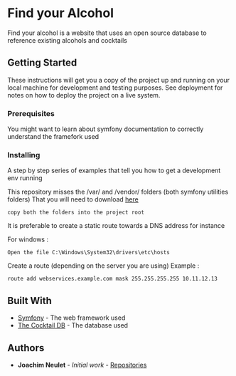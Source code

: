 # Find your Alcohol

Find your alcohol is a website that uses an open source database to reference existing alcohols and cocktails

## Getting Started

These instructions will get you a copy of the project up and running on your local machine for development and testing purposes. See deployment for notes on how to deploy the project on a live system.

### Prerequisites

You might want to learn about symfony documentation to correctly understand the framefork used

### Installing

A step by step series of examples that tell you how to get a development env running

This repository misses the /var/ and /vendor/ folders (both symfony utilities folders)
That you will need to download [here](https://symfony.com/download)

```
copy both the folders into the project root
```

It is preferable to create a static route towards a DNS address
for instance

For windows :
```
Open the file C:\Windows\System32\drivers\etc\hosts
```
Create a route (depending on the server you are using)
Example :
```
route add webservices.example.com mask 255.255.255.255 10.11.12.13
```

## Built With

* [Symfony](https://symfony.com/doc/current/index.html#gsc.tab=0) - The web framework used
* [The Cocktail DB](https://www.thecocktaildb.com/api.php) - The database used

## Authors

* **Joachim Neulet** - *Initial work* - [Repositories](https://github.com/joachimneulet)
